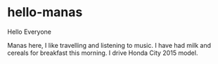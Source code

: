 # hello-manas

Hello Everyone

Manas here, I like travelling and listening to music.
I have had milk and cereals for breakfast this morning.
I drive Honda City 2015 model.

